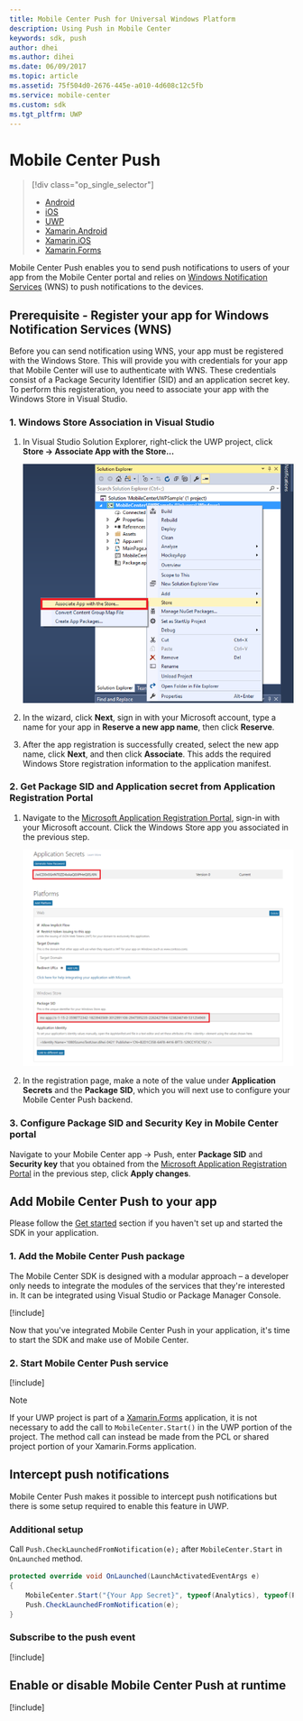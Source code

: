 ```yaml
---
title: Mobile Center Push for Universal Windows Platform
description: Using Push in Mobile Center
keywords: sdk, push
author: dhei
ms.author: dihei
ms.date: 06/09/2017
ms.topic: article
ms.assetid: 75f504d0-2676-445e-a010-4d608c12c5fb
ms.service: mobile-center
ms.custom: sdk
ms.tgt_pltfrm: UWP
---
```


# Mobile Center Push

> [!div class="op_single_selector"]
> * [Android](android.md)
> * [iOS](ios.md)
> * [UWP](uwp.md)
> * [Xamarin.Android](xamarin-android.md)
> * [Xamarin.iOS](xamarin-ios.md)
> * [Xamarin.Forms](xamarin-forms.md)

Mobile Center Push enables you to send push notifications to users of your app from the Mobile Center portal and relies on [Windows Notification Services](https://docs.microsoft.com/en-us/windows/uwp/controls-and-patterns/tiles-and-notifications-windows-push-notification-services--wns--overview) (WNS) to push notifications to the devices.

## Prerequisite - Register your app for Windows Notification Services (WNS)

Before you can send notification using WNS, your app must be registered with the Windows Store. This will provide you with credentials for your app that Mobile Center will use to authenticate with WNS. These credentials consist of a Package Security Identifier (SID) and an application secret key. To perform this registeration, you need to associate your app with the Windows Store in Visual Studio.

### 1. Windows Store Association in Visual Studio

1. In Visual Studio Solution Explorer, right-click the UWP project, click **Store -> Associate App with the Store...**

    ![uwp store association](images/mobile-center-uwp-sdk-store-association.png)

2. In the wizard, click **Next**, sign in with your Microsoft account, type a name for your app in **Reserve a new app name**, then click **Reserve**.

3. After the app registration is successfully created, select the new app name, click **Next**, and then click **Associate**. This adds the required Windows Store registration information to the application manifest.

### 2. Get Package SID and Application secret from Application Registration Portal

1. Navigate to the [Microsoft Application Registration Portal](https://apps.dev.microsoft.com/#/appList), sign-in with your Microsoft account. Click the Windows Store app you associated in the previous step.

    ![uwp app registration](images/mobile-center-uwp-sdk-push-registration.png)

2. In the registration page, make a note of the value under **Application Secrets** and the **Package SID**, which you will next use to configure your Mobile Center Push backend.

### 3. Configure Package SID and Security Key in Mobile Center portal

Navigate to your Mobile Center app -> Push, enter **Package SID** and **Security key** that you obtained from the [Microsoft Application Registration Portal](https://apps.dev.microsoft.com/#/appList) in the previous step, click **Apply changes**.

## Add Mobile Center Push to your app

Please follow the [Get started](~/sdk/getting-started/uwp.md) section if you haven't set up and started the SDK in your application.

### 1. Add the Mobile Center Push package

The Mobile Center SDK is designed with a modular approach – a developer only needs to integrate the modules of the services that they're interested in. It can be integrated using Visual Studio or Package Manager Console.

[!include[](add-nuget.md)]

Now that you've integrated Mobile Center Push in your application, it's time to start the SDK and make use of Mobile Center.

### 2. Start Mobile Center Push service

[!include[](start-push.md)]

>[!NOTE]
>If your UWP project is part of a [Xamarin.Forms](xamarin-forms.md) application, it is not necessary to add the call to `MobileCenter.Start()` in the UWP portion of the project. The method call can instead be made from the PCL or shared project portion of your Xamarin.Forms application.

## Intercept push notifications

Mobile Center Push makes it possible to intercept push notifications but there is some setup required to enable this feature in UWP.

### Additional setup

Call `Push.CheckLaunchedFromNotification(e);` after `MobileCenter.Start` in `OnLaunched` method.

```csharp
protected override void OnLaunched(LaunchActivatedEventArgs e)
{
    MobileCenter.Start("{Your App Secret}", typeof(Analytics), typeof(Push));
    Push.CheckLaunchedFromNotification(e);
}
```

### Subscribe to the push event

[!include[](push-callbacks.md)]

## Enable or disable Mobile Center Push at runtime

[!include[](enable-or-disable.md)]

